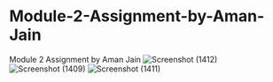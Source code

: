 # Module-2-Assignment-by-Aman-Jain
Module 2 Assignment by Aman Jain
![Screenshot (1412)](https://user-images.githubusercontent.com/104033983/199792893-fbeec0b9-9de1-4046-9715-a0959f72b890.png)
![Screenshot (1409)](https://user-images.githubusercontent.com/104033983/199793037-7ed86902-543e-44d6-ab3e-50c7a27ea607.png)
![Screenshot (1411)](https://user-images.githubusercontent.com/104033983/199793059-d04538a6-9590-454f-a776-c98ada422d1a.png)

